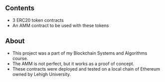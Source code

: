 ## Contents
- 3 ERC20 token contracts
- An AMM contract to be used with these tokens

## About
- This project was a part of my Blockchain Systems and Algorithms course.
- The AMM is not perfect, but it works as a proof of concept.
- These contracts were deployed and tested on a local chain of Ethereum owned by Lehigh University.
